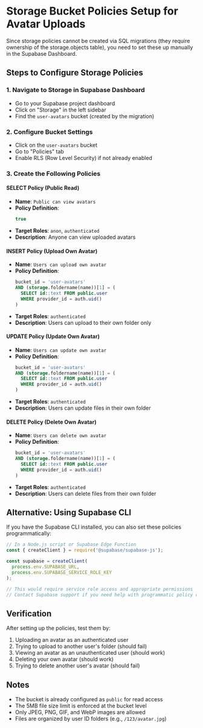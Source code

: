 # Storage Bucket Policies Setup for Avatar Uploads

Since storage policies cannot be created via SQL migrations (they require ownership of the storage.objects table), you need to set these up manually in the Supabase Dashboard.

## Steps to Configure Storage Policies

### 1. Navigate to Storage in Supabase Dashboard
- Go to your Supabase project dashboard
- Click on "Storage" in the left sidebar
- Find the `user-avatars` bucket (created by the migration)

### 2. Configure Bucket Settings
- Click on the `user-avatars` bucket
- Go to "Policies" tab
- Enable RLS (Row Level Security) if not already enabled

### 3. Create the Following Policies

#### SELECT Policy (Public Read)
- **Name**: `Public can view avatars`
- **Policy Definition**:
  ```sql
  true
  ```
- **Target Roles**: `anon`, `authenticated`
- **Description**: Anyone can view uploaded avatars

#### INSERT Policy (Upload Own Avatar)
- **Name**: `Users can upload own avatar`
- **Policy Definition**:
  ```sql
  bucket_id = 'user-avatars'
  AND (storage.foldername(name))[1] = (
    SELECT id::text FROM public.user
    WHERE provider_id = auth.uid()
  )
  ```
- **Target Roles**: `authenticated`
- **Description**: Users can upload to their own folder only

#### UPDATE Policy (Update Own Avatar)
- **Name**: `Users can update own avatar`
- **Policy Definition**:
  ```sql
  bucket_id = 'user-avatars'
  AND (storage.foldername(name))[1] = (
    SELECT id::text FROM public.user
    WHERE provider_id = auth.uid()
  )
  ```
- **Target Roles**: `authenticated`
- **Description**: Users can update files in their own folder

#### DELETE Policy (Delete Own Avatar)
- **Name**: `Users can delete own avatar`
- **Policy Definition**:
  ```sql
  bucket_id = 'user-avatars'
  AND (storage.foldername(name))[1] = (
    SELECT id::text FROM public.user
    WHERE provider_id = auth.uid()
  )
  ```
- **Target Roles**: `authenticated`
- **Description**: Users can delete files from their own folder

## Alternative: Using Supabase CLI

If you have the Supabase CLI installed, you can also set these policies programmatically:

```javascript
// In a Node.js script or Supabase Edge Function
const { createClient } = require('@supabase/supabase-js');

const supabase = createClient(
  process.env.SUPABASE_URL,
  process.env.SUPABASE_SERVICE_ROLE_KEY
);

// This would require service role access and appropriate permissions
// Contact Supabase support if you need help with programmatic policy creation
```

## Verification

After setting up the policies, test them by:
1. Uploading an avatar as an authenticated user
2. Trying to upload to another user's folder (should fail)
3. Viewing an avatar as an unauthenticated user (should work)
4. Deleting your own avatar (should work)
5. Trying to delete another user's avatar (should fail)

## Notes
- The bucket is already configured as `public` for read access
- The 5MB file size limit is enforced at the bucket level
- Only JPEG, PNG, GIF, and WebP images are allowed
- Files are organized by user ID folders (e.g., `/123/avatar.jpg`)